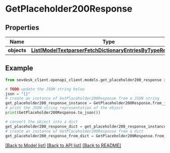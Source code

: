 # GetPlaceholder200Response


## Properties

Name | Type | Description | Notes
------------ | ------------- | ------------- | -------------
**objects** | [**List[ModelTextparserFetchDictionaryEntriesByTypeResponse]**](ModelTextparserFetchDictionaryEntriesByTypeResponse.md) |  | [optional] 

## Example

```python
from sevdesk_client.openapi_client.models.get_placeholder200_response import GetPlaceholder200Response

# TODO update the JSON string below
json = "{}"
# create an instance of GetPlaceholder200Response from a JSON string
get_placeholder200_response_instance = GetPlaceholder200Response.from_json(json)
# print the JSON string representation of the object
print(GetPlaceholder200Response.to_json())

# convert the object into a dict
get_placeholder200_response_dict = get_placeholder200_response_instance.to_dict()
# create an instance of GetPlaceholder200Response from a dict
get_placeholder200_response_from_dict = GetPlaceholder200Response.from_dict(get_placeholder200_response_dict)
```
[[Back to Model list]](../README.md#documentation-for-models) [[Back to API list]](../README.md#documentation-for-api-endpoints) [[Back to README]](../README.md)


